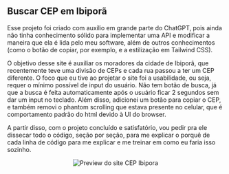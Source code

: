 ## Buscar CEP em Ibiporã

Esse projeto foi criado com auxílio em grande parte do ChatGPT, pois ainda não tinha conhecimento sólido para implementar uma API e modificar a maneira que ela é lida pelo meu software, além de outros conhecimentos (como o botão de copiar, por exemplo, e a estilização em Tailwind CSS).

O objetivo desse site é auxiliar os moradores da cidade de Ibiporã, que recentemente teve uma divisão de CEPs e cada rua passou a ter um CEP diferente. O foco que eu tive ao projetar o site foi a usabilidade, ou seja, requer o mínimo possível de input do usuário. Não tem botão de busca, já que a busca é feita automaticamente após o usuário ficar 2 segundos sem dar um input no teclado. Além disso, adicionei um botão para copiar o CEP, e também removi o phantom scrolling que estava presente no celular, que é comportamento padrão do html devido à UI do browser.

A partir disso, com o projeto concluído e satisfatório, vou pedir pra ele dissecar todo o código, seção por seção, para me explicar o porquê de cada linha de código para me explicar e me treinar em como eu faria isso sozinho.
<p align="center">
  <img src="./assets/preview.png" alt="Preview do site CEP Ibipora">
</p>
